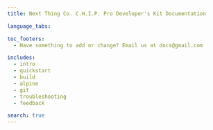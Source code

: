 ```yaml
---
title: Next Thing Co. C.H.I.P. Pro Developer's Kit Documentation 

language_tabs:

toc_footers:
  - Have something to add or change? Email us at docs@gmail.com

includes:
  - intro
  - quickstart
  - build
  - alpine
  - git
  - troubleshooting
  - feedback

search: true
---
```


